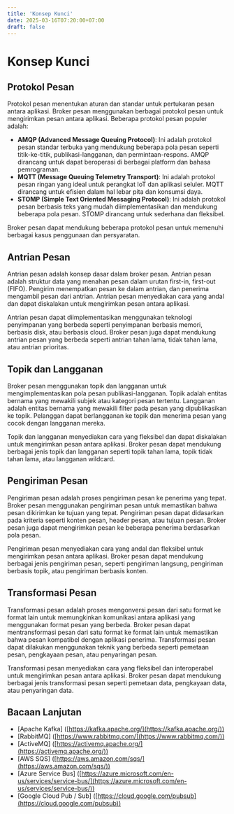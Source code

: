 ```yaml
---
title: 'Konsep Kunci'
date: 2025-03-16T07:20:00+07:00
draft: false
---
```


# Konsep Kunci

## **Protokol Pesan**

Protokol pesan menentukan aturan dan standar untuk pertukaran pesan antara aplikasi. Broker pesan menggunakan berbagai protokol pesan untuk mengirimkan pesan antara aplikasi. Beberapa protokol pesan populer adalah:

- **AMQP (Advanced Message Queuing Protocol)**: Ini adalah protokol pesan standar terbuka yang mendukung beberapa pola pesan seperti titik-ke-titik, publikasi-langganan, dan permintaan-respons. AMQP dirancang untuk dapat beroperasi di berbagai platform dan bahasa pemrograman.
- **MQTT (Message Queuing Telemetry Transport)**: Ini adalah protokol pesan ringan yang ideal untuk perangkat IoT dan aplikasi seluler. MQTT dirancang untuk efisien dalam hal lebar pita dan konsumsi daya.
- **STOMP (Simple Text Oriented Messaging Protocol)**: Ini adalah protokol pesan berbasis teks yang mudah diimplementasikan dan mendukung beberapa pola pesan. STOMP dirancang untuk sederhana dan fleksibel.

Broker pesan dapat mendukung beberapa protokol pesan untuk memenuhi berbagai kasus penggunaan dan persyaratan.

## **Antrian Pesan**

Antrian pesan adalah konsep dasar dalam broker pesan. Antrian pesan adalah struktur data yang menahan pesan dalam urutan first-in, first-out (FIFO). Pengirim menempatkan pesan ke dalam antrian, dan penerima mengambil pesan dari antrian. Antrian pesan menyediakan cara yang andal dan dapat diskalakan untuk mengirimkan pesan antara aplikasi.

Antrian pesan dapat diimplementasikan menggunakan teknologi penyimpanan yang berbeda seperti penyimpanan berbasis memori, berbasis disk, atau berbasis cloud. Broker pesan juga dapat mendukung antrian pesan yang berbeda seperti antrian tahan lama, tidak tahan lama, atau antrian prioritas.

## **Topik dan Langganan**

Broker pesan menggunakan topik dan langganan untuk mengimplementasikan pola pesan publikasi-langganan. Topik adalah entitas bernama yang mewakili subjek atau kategori pesan tertentu. Langganan adalah entitas bernama yang mewakili filter pada pesan yang dipublikasikan ke topik. Pelanggan dapat berlangganan ke topik dan menerima pesan yang cocok dengan langganan mereka.

Topik dan langganan menyediakan cara yang fleksibel dan dapat diskalakan untuk mengirimkan pesan antara aplikasi. Broker pesan dapat mendukung berbagai jenis topik dan langganan seperti topik tahan lama, topik tidak tahan lama, atau langganan wildcard.

## **Pengiriman Pesan**

Pengiriman pesan adalah proses pengiriman pesan ke penerima yang tepat. Broker pesan menggunakan pengiriman pesan untuk memastikan bahwa pesan dikirimkan ke tujuan yang tepat. Pengiriman pesan dapat didasarkan pada kriteria seperti konten pesan, header pesan, atau tujuan pesan. Broker pesan juga dapat mengirimkan pesan ke beberapa penerima berdasarkan pola pesan.

Pengiriman pesan menyediakan cara yang andal dan fleksibel untuk mengirimkan pesan antara aplikasi. Broker pesan dapat mendukung berbagai jenis pengiriman pesan, seperti pengiriman langsung, pengiriman berbasis topik, atau pengiriman berbasis konten.

## **Transformasi Pesan**

Transformasi pesan adalah proses mengonversi pesan dari satu format ke format lain untuk memungkinkan komunikasi antara aplikasi yang menggunakan format pesan yang berbeda. Broker pesan dapat mentransformasi pesan dari satu format ke format lain untuk memastikan bahwa pesan kompatibel dengan aplikasi penerima. Transformasi pesan dapat dilakukan menggunakan teknik yang berbeda seperti pemetaan pesan, pengkayaan pesan, atau penyaringan pesan.

Transformasi pesan menyediakan cara yang fleksibel dan interoperabel untuk mengirimkan pesan antara aplikasi. Broker pesan dapat mendukung berbagai jenis transformasi pesan seperti pemetaan data, pengkayaan data, atau penyaringan data.

## **Bacaan Lanjutan**

- [Apache Kafka] ([https://kafka.apache.org/](https://kafka.apache.org/))
- [RabbitMQ] ([https://www.rabbitmq.com/](https://www.rabbitmq.com/))
- [ActiveMQ] ([https://activemq.apache.org/](https://activemq.apache.org/))
- [AWS SQS] ([https://aws.amazon.com/sqs/](https://aws.amazon.com/sqs/))
- [Azure Service Bus] ([https://azure.microsoft.com/en-us/services/service-bus/](https://azure.microsoft.com/en-us/services/service-bus/))
- [Google Cloud Pub / Sub] ([https://cloud.google.com/pubsub](https://cloud.google.com/pubsub))
